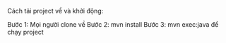 Cách tải project về và khởi động:

Bước 1: Mọi người clone về
Bước 2: mvn install
Bước 3: mvn exec:java để chạy project
